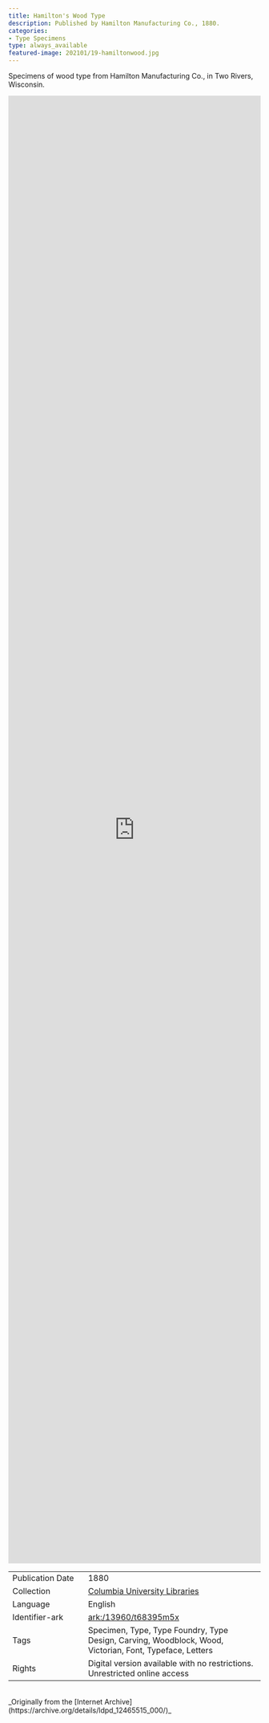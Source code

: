 ```yaml
---
title: Hamilton's Wood Type
description: Published by Hamilton Manufacturing Co., 1880.
categories:
- Type Specimens
type: always_available
featured-image: 202101/19-hamiltonwood.jpg
---
```


Specimens of wood type from Hamilton Manufacturing Co., in Two Rivers, Wisconsin.
<!-- more -->
<iframe src="https://archive.org/embed/ldpd_12465515_000#page/0" width="100% " height="75% " frameborder="0" webkitallowfullscreen="true" mozallowfullscreen="true" allowfullscreen></iframe>
<br>
<table>
  <tr>
    <td style="width:30%">Publication Date</td>
    <td>1880</td>
  </tr>
  <tr>
    <td style="width:30%">Collection</td>
    <td><a href="https://archive.org/details/ColumbiaUniversityLibraries">Columbia University Libraries</a></td>
  </tr>
  <tr>
    <td style="width:30%">Language</td>
    <td>English</td>
  </tr>
  <tr>
    <td style="width:30%">Identifier-ark</td>
    <td><a href="https://archive.org/details/ldpd_12465515_000">ark:/13960/t68395m5x</a></td>
  </tr>
  <tr>
    <td style="width:30%">Tags</td>
    <td>Specimen, Type, Type Foundry, Type Design, Carving, Woodblock, Wood, Victorian, Font, Typeface, Letters</td>
  </tr>
  <tr>
    <td style="width:30%">Rights</td>
    <td>Digital version available with no restrictions. Unrestricted online access</td>
  </tr>
</table>
<br>
_Originally from the [Internet Archive](https://archive.org/details/ldpd_12465515_000/)_
